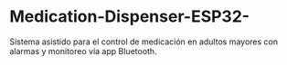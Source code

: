 # Medication-Dispenser-ESP32-
Sistema asistido para el control de medicación en adultos mayores con alarmas y monitoreo vía app Bluetooth.
